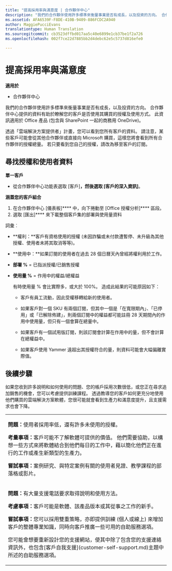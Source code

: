 ```yaml
---
title: "提高採用率與滿意度 | 合作夥伴中心"
description: "我們的合作夥伴使用許多標準來衡量事業是否有成長，以及投資的方向。 合作夥伴中心提供的資料有助於瞭解您的客戶是否使用其購買的授權及使用方式。"
ms.assetid: AFA6539F-F8DE-410B-9409-886FCDC2A940
author: MaggiePucciEvans
translationtype: Human Translation
ms.sourcegitcommit: cb3523dffbd017aa5c40e6899e1cb37be1f2a726
ms.openlocfilehash: 002f7ce22d7885bb2d4debc62e5c5737d816efe0

---
```


# 提高採用率與滿意度

**適用於**

-  合作夥伴中心

我們的合作夥伴使用許多標準來衡量事業是否有成長，以及投資的方向。 合作夥伴中心提供的資料有助於瞭解您的客戶是否使用其購買的授權及使用方式。 此資訊適用於 Office 產品 (包含與 SharePoint 一起的商務用 OneDrive)。

透過「雲端解決方案提供者」計畫，您可以看到您所有客戶的資料。 請注意，某些客戶可能會從其他合作夥伴或直接向 Microsoft 購買，這樣您將會看到所有合作夥伴的授權總量。 若只要看到您自己的授權，請改為移至客戶的訂閱。

## 尋找授權和使用者資料


**單一客戶**

-   從合作夥伴中心功能表選取 \[客戶\]****，然後選取 \[客戶的深入資訊\]****。

**涵蓋您的客戶組合**

1.  在合作夥伴中心 \[儀表板\]**** 中，向下捲動至 \[Office 授權分析\]**** 區段。
2.  選取 \[匯出\]**** 來下載整個客戶集的部署與使用量資料

詞彙︰

-   **權利：**客戶有資格使用的授權 (未因詐騙或未付款遭暫停、未升級為其他授權、使用者未將其取消等等)。

-   **使用中：**如果訂閱的使用者在過去 28 個日曆天內曾經將權利用於工作。

-   **部署 %** = 已指派授權/已銷售授權

-   **使用量 %** = 作用中的權益/總權益

    有時使用量 % 會比實際多，或大於 100%。 造成此結果的可能原因如下：

    -   客戶有員工流動，因此受權移轉給新的使用者。

    -   如果客戶對一個 SKU 有兩個訂閱，但其中一個是「在寬限期內」、「已停用」或「已解除佈建」，則兩個訂閱中的權益都可能註冊 28 天期間內的作用中使用量，但只有一個會算在總量中。

    -   如果客戶有一個試用版訂閱，則該訂閱會計算在作用中的量，但不會計算在總權益中。

    -   如果客戶使用 Yammer 遠超出其授權符合的量，則資料可能會大幅偏離實際值。

## 後續步驟


如果您收到許多說明和如何使用的問題、您的帳戶採用次數很低，或您正在尋求追加銷售的機會，您可以考慮提供訓練課程。 透過教導您的客戶如何更充分地使用他們購買的雲端解決方案軟體，您很可能就會看到生產力和滿意度提升，且支援需求也會下降。

<table>
<colgroup>
<col width="100%" />
</colgroup>
<tbody>
<tr class="odd">
<td><p><strong>問題：</strong>使用者採用率低，還有許多未使用的授權。</p>
<p><strong>考量事項：</strong>客戶可能不了解軟體可提供的價值。 他們需要協助，以構想一些方式來將軟體結合到他們每日的工作中，藉以簡化他們正在進行的工作或產生新類型的生產力。</p>
<p><strong>嘗試事項：</strong>案例研究、與特定案例有關的使用者見證、教學課程的部落格或影片。</p></td>
</tr>
<tr class="even">
<td><p><strong>問題：</strong>有大量支援電話要求取得說明和使用方法。</p>
<p><strong>考慮事項：</strong>客戶可能是軟體、該產品版本或其從事之工作的新手。</p>
<p><strong>嘗試事項：</strong>您可以採用雙重策略，亦即提供訓練 (個人或線上) 來增加客戶的整體專業知識，同時向客戶推廣一些可用的自助服務選項。</p>
<p>您可能會想要重新設計您的支援網站，使其中除了包含您的支援連絡資訊外，也包含[客戶自我支援](customer-self-support.md)主題中所述的自助服務選項。</p></td>
</tr>
</tbody>
</table>

 

 

 






<!--HONumber=Jan17_HO2-->


